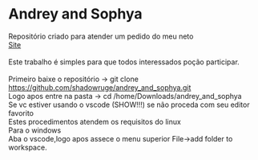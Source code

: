 
# Andrey and Sophya
Repositório criado para atender um pedido do meu neto<br>
[Site](https://shadowruge.github.io/andrey_and_sophya/)<br>
<br>
Este trabalho é simples para que todos interessados poção participar.<br>
<br>
Primeiro baixe o repositório -> git clone https://github.com/shadowruge/andrey_and_sophya.git <br>
Logo apos entre na pasta -> cd /home/Downloads/andrey_and_sophya <br>
Se vc estiver usando o vscode (SHOW!!!) se não proceda com seu editor favorito<br>
Estes procedimentos atendem os requisitos do linux<br>
Para o windows <br>
Aba o vscode,logo apos assece o menu superior File->add folder to workspace.


